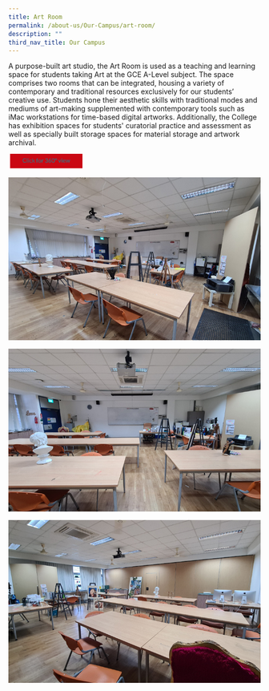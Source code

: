 ```yaml
---
title: Art Room
permalink: /about-us/Our-Campus/art-room/
description: ""
third_nav_title: Our Campus
---
```

A purpose-built art studio, the Art Room is used as a teaching and learning space for students taking Art at the GCE A-Level subject. The space comprises two rooms that can be integrated, housing a variety of contemporary and traditional resources exclusively for our students’ creative use. Students hone their aesthetic skills with traditional modes and mediums of art-making supplemented with contemporary tools such as iMac workstations for time-based digital artworks. Additionally, the College has exhibition spaces for students' curatorial practice and assessment as well as specially built storage spaces for material storage and artwork archival.

<a href="https://teliportme.com/view/1849914?utm_medium=android&utm_source=share-panorama">
<img src="/images/click%20here.png"  
     style="width:30%">
	

![](/images/art1.jpeg)
	
![](/images/art2.jpeg)
	
![](/images/art3.jpeg)
	
